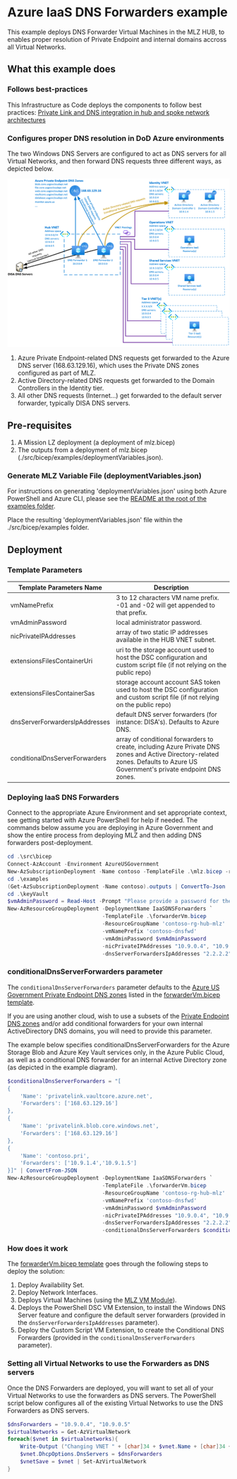 # Azure IaaS DNS Forwarders example

This example deploys DNS Forwarder Virtual Machines in the MLZ HUB, to enables proper resolution of Private Endpoint and internal domains accross all Virtual Networks.

## What this example does

### Follows best-practices

This Infrastructure as Code deploys the components to follow best practices: [Private Link and DNS integration in hub and spoke network architectures](https://learn.microsoft.com/en-us/azure/cloud-adoption-framework/ready/azure-best-practices/private-link-and-dns-integration-at-scale#private-link-and-dns-integration-in-hub-and-spoke-network-architectures)

### Configures proper DNS resolution in DoD Azure environments

The two Windows DNS Servers are configured to act as DNS servers for all Virtual Networks, and then forward DNS requests three different ways, as depicted below.

![DNS Forwarders diagram](diagram.png)

1. Azure Private Endpoint-related DNS requests get forwarded to the Azure DNS server (168.63.129.16), which uses the Private DNS zones configured as part of MLZ.
2. Active Directory-related DNS requests get forwarded to the Domain Controllers in the Identity tier.
3. All other DNS requests (Internet...) get forwarded to the default server forwarder, typically DISA DNS servers.

## Pre-requisites

1. A Mission LZ deployment (a deployment of mlz.bicep)
2. The outputs from a deployment of mlz.bicep (./src/bicep/examples/deploymentVariables.json).  

### Generate MLZ Variable File (deploymentVariables.json)

For instructions on generating 'deploymentVariables.json' using both Azure PowerShell and Azure CLI, please see the [README at the root of the examples folder](..\README.md).

Place the resulting 'deploymentVariables.json' file within the ./src/bicep/examples folder.

## Deployment

### Template Parameters

Template Parameters Name       | Description
---                            | ---
vmNamePrefix                   | 3 to 12 characters VM name prefix. -01 and -02 will get appended to that prefix.
vmAdminPassword                | local administrator password.
nicPrivateIPAddresses          | array of two static IP addresses available in the HUB VNET subnet.
extensionsFilesContainerUri    | uri to the storage account used to host the DSC configuration and custom script file (if not relying on the public repo)
extensionsFilesContainerSas    | storage account account SAS token used to host the DSC configuration and custom script file (if not relying on the public repo)  
dnsServerForwardersIpAddresses | default DNS server forwarders (for instance: DISA's). Defaults to Azure DNS.
conditionalDnsServerForwarders | array of conditional forwarders to create, including Azure Private DNS zones and Active Directory-related zones. Defaults to Azure US Government's private endpoint DNS zones.

### Deploying IaaS DNS Forwarders

Connect to the appropriate Azure Environment and set appropriate context, see getting started with Azure PowerShell for help if needed.  The commands below assume you are deploying in Azure Government and show the entire process from deploying MLZ and then adding DNS forwarders post-deployment.

```PowerShell
cd .\src\bicep
Connect-AzAccount -Environment AzureUSGovernment
New-AzSubscriptionDeployment -Name contoso -TemplateFile .\mlz.bicep -resourcePrefix 'contoso' -Location 'USGovVirginia'
cd .\examples
(Get-AzSubscriptionDeployment -Name contoso).outputs | ConvertTo-Json | Out-File -FilePath .\deploymentVariables.json
cd .\keyVault
$vmAdminPassword = Read-Host -Prompt "Please provide a password for the VMs local administrator account, with a length of at least 12 characters" -AsSecureString
New-AzResourceGroupDeployment -DeploymentName IaaSDNSForwarders `
                              -TemplateFile .\forwarderVm.bicep
                              -ResourceGroupName 'contoso-rg-hub-mlz'
                              -vmNamePrefix 'contoso-dnsfwd'
                              -vmAdminPassword $vmAdminPassword
                              -nicPrivateIPAddresses "10.9.0.4", "10.9.0.5"
                              -dnsServerForwardersIpAddresses "2.2.2.2"                 
```

### conditionalDnsServerForwarders parameter

The `conditionalDnsServerForwarders` parameter defaults to the [Azure US Government Private Endpoint DNS zones](https://learn.microsoft.com/en-us/azure/private-link/private-endpoint-dns#government) listed in the [forwarderVm.bicep template](forwarderVm.bicep).

If you are using another cloud, wish to use a subsets of the [Private Endpoint DNS zones](https://learn.microsoft.com/en-us/azure/private-link/private-endpoint-dns) and/or add conditional forwarders for your own internal ActiveDirectory DNS domains, you will need to provide this parameter.

The example below specifies conditionalDnsServerForwarders for the Azure Storage Blob and Azure Key Vault services only, in the Azure Public Cloud, as well as a conditional DNS forwarder for an internal Active Directory zone (as depicted in the example diagram).

```PowerShell
$conditionalDnsServerForwarders = "[
{   
    'Name': 'privatelink.vaultcore.azure.net',
    'Forwarders': ['168.63.129.16']
},
{   
    'Name': 'privatelink.blob.core.windows.net',
    'Forwarders': ['168.63.129.16']
},
{   
    'Name': 'contoso.pri',
    'Forwarders': ['10.9.1.4','10.9.1.5']
}]" | ConvertFrom-JSON
New-AzResourceGroupDeployment -DeploymentName IaaSDNSForwarders `
                              -TemplateFile .\forwarderVm.bicep
                              -ResourceGroupName 'contoso-rg-hub-mlz'
                              -vmNamePrefix 'contoso-dnsfwd'
                              -vmAdminPassword $vmAdminPassword
                              -nicPrivateIPAddresses "10.9.0.4", "10.9.0.5"
                              -dnsServerForwardersIpAddresses "2.2.2.2" 
                              -conditionalDnsServerForwarders $conditionalDnsServerForwarders               
```

### How does it work

The [forwarderVm.bicep template](forwarderVm.bicep) goes through the following steps to deploy the solution:

1. Deploy Availability Set.
2. Deploy Network Interfaces.
3. Deploys Virtual Machines (using the [MLZ VM Module](https://github.com/FabienGilbert/mlz/blob/main/src/bicep/modules/windows-virtual-machine.bicep)).
4. Deploys the PowerShell DSC VM Extension, to install the Windows DNS Server feature and configure the default server forwarders (provided in the `dnsServerForwardersIpAddresses` parameter).
5. Deploy the Custom Script VM Extension, to create the Conditional DNS Forwarders (provided in the `conditionalDnsServerForwarders` parameter).

### Setting all Virtual Networks to use the Forwarders as DNS servers

Once the DNS Forwarders are deployed, you will want to set all of your Virtual Networks to use the forwarders as DNS servers. The PowerShell script below configures all of the existing Virtual Networks to use the DNS Forwarders as DNS servers.

```PowerShell
$dnsForwarders = "10.9.0.4", "10.9.0.5"
$virtualNetworks = Get-AzVirtualNetwork
foreach($vnet in $virtualnetworks){
    Write-Output ("Changing VNET " + [char]34 + $vnet.Name + [char]34 + " DNS Servers...")
    $vnet.DhcpOptions.DnsServers = $dnsForwarders
    $vnetSave = $vnet | Set-AzVirtualNetwork
}
```
